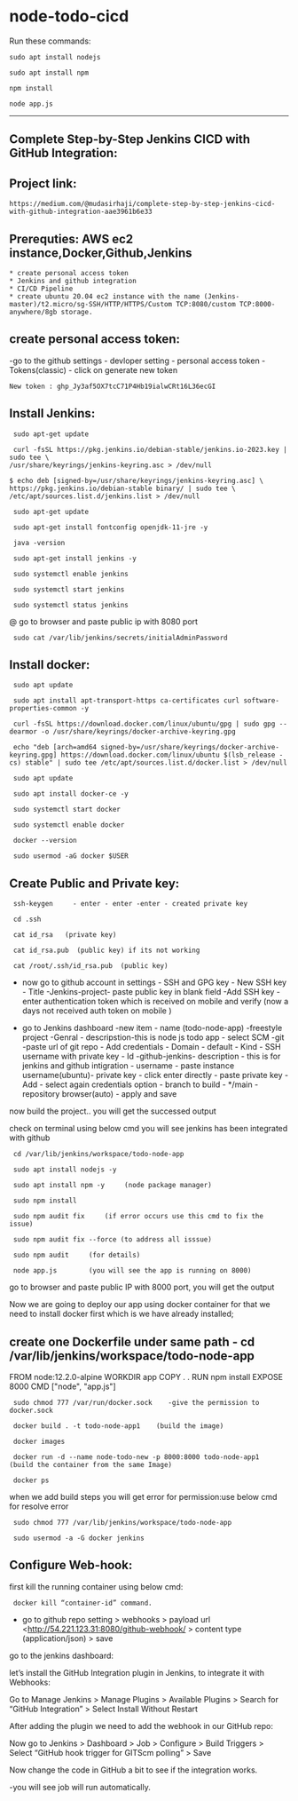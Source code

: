 # node-todo-cicd 

Run these commands:


`sudo apt install nodejs`


`sudo apt install npm`


`npm install`

`node app.js`

---------------------------------------------------------------------------------------------------------------------------------------

## Complete Step-by-Step Jenkins CICD with GitHub Integration:


## Project link: 

    https://medium.com/@mudasirhaji/complete-step-by-step-jenkins-cicd-with-github-integration-aae3961b6e33

## Prerequties: AWS ec2 instance,Docker,Github,Jenkins

    * create personal access token
    * Jenkins and github integration
    * CI/CD Pipeline
    * create ubuntu 20.04 ec2 instance with the name (Jenkins-master)/t2.micro/sg-SSH/HTTP/HTTPS/Custom TCP:8080/custom TCP:8000-anywhere/8gb storage.

## create personal access token:

-go to the github settings - devloper setting - personal access token - Tokens(classic) - click on generate new token
  
    New token : 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  

## Install Jenkins:

     sudo apt-get update
    
     curl -fsSL https://pkg.jenkins.io/debian-stable/jenkins.io-2023.key | sudo tee \
    /usr/share/keyrings/jenkins-keyring.asc > /dev/null

    $ echo deb [signed-by=/usr/share/keyrings/jenkins-keyring.asc] \
    https://pkg.jenkins.io/debian-stable binary/ | sudo tee \
    /etc/apt/sources.list.d/jenkins.list > /dev/null

     sudo apt-get update

     sudo apt-get install fontconfig openjdk-11-jre -y

     java -version

     sudo apt-get install jenkins -y

     sudo systemctl enable jenkins

     sudo systemctl start jenkins

     sudo systemctl status jenkins

@ go to browser and paste public ip with 8080 port

     sudo cat /var/lib/jenkins/secrets/initialAdminPassword

## Install docker:

     sudo apt update

     sudo apt install apt-transport-https ca-certificates curl software-properties-common -y

     curl -fsSL https://download.docker.com/linux/ubuntu/gpg | sudo gpg --dearmor -o /usr/share/keyrings/docker-archive-keyring.gpg

     echo "deb [arch=amd64 signed-by=/usr/share/keyrings/docker-archive-keyring.gpg] https://download.docker.com/linux/ubuntu $(lsb_release -cs) stable" | sudo tee /etc/apt/sources.list.d/docker.list > /dev/null

     sudo apt update

     sudo apt install docker-ce -y

     sudo systemctl start docker

     sudo systemctl enable docker

     docker --version

     sudo usermod -aG docker $USER

## Create Public and Private key:

     ssh-keygen     - enter - enter -enter - created private key

     cd .ssh

     cat id_rsa   (private key)

     cat id_rsa.pub  (public key) if its not working

     cat /root/.ssh/id_rsa.pub  (public key)

* now go to github account in settings - SSH and GPG key - New SSH key - Title -Jenkins-project- paste public key in blank field -Add SSH key - enter authentication token which is received on mobile and verify (now a days not received auth token on mobile )

* go to Jenkins dashboard -new item - name (todo-node-app) -freestyle project -Genral - descripstion-this is node js todo app - select SCM -git -paste url of git repo - Add credentials - Domain - default - Kind - SSH username with private key - Id -github-jenkins- description - this is for jenkins and github intigration - username - paste instance username(ubuntu)- private key - click enter directly - paste private key - Add - select again credentials option - branch to build - */main -repository browser(auto) - apply and save

now build the project.. you will get the successed output

check on terminal using below cmd you will see jenkins has been integrated with github

     cd /var/lib/jenkins/workspace/todo-node-app

     sudo apt install nodejs -y

     sudo apt install npm -y     (node package manager)

     sudo npm install    

     sudo npm audit fix     (if error occurs use this cmd to fix the issue)

     sudo npm audit fix --force (to address all isssue)

     sudo npm audit     (for details) 

     node app.js        (you will see the app is running on 8000)

go to browser and paste public IP with 8000 port, you will get the output

Now we are going to deploy our app using docker container for that we need to install docker first which is we have already installed;

## create one Dockerfile under same path - cd /var/lib/jenkins/workspace/todo-node-app

FROM node:12.2.0-alpine
WORKDIR app
COPY . .
RUN npm install
EXPOSE 8000
CMD ["node", "app.js"]

     sudo chmod 777 /var/run/docker.sock    -give the permission to docker.sock

     docker build . -t todo-node-app1    (build the image)

     docker images

     docker run -d --name node-todo-new -p 8000:8000 todo-node-app1    (build the container from the same Image)

     docker ps

when we add build steps you will get error for permission:use below cmd for resolve error

     sudo chmod 777 /var/lib/jenkins/workspace/todo-node-app

     sudo usermod -a -G docker jenkins

## Configure Web-hook:

first kill the running container using below cmd:

     docker kill “container-id” command.

- go to github repo setting > webhooks > payload url <http://54.221.123.31:8080/github-webhook/ > content type (application/json) > save

go to the jenkins dashboard:

let’s install the GitHub Integration plugin in Jenkins, to integrate it with Webhooks:

Go to Manage Jenkins > Manage Plugins > Available Plugins > Search for “GitHub Integration” > Select Install Without Restart

After adding the plugin we need to add the webhook in our GitHub repo:

Now go to Jenkins > Dashboard > Job > Configure > Build Triggers > Select “GitHub hook trigger for GITScm polling” > Save

Now change the code in GitHub a bit to see if the integration works.

-you will see job will run automatically.
